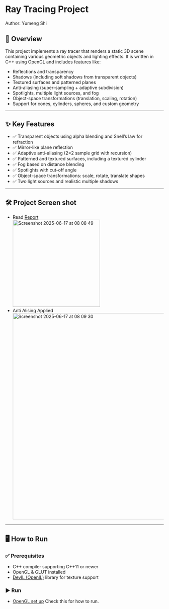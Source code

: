 # Ray Tracing Project 

Author: Yumeng Shi  

## 📌 Overview

This project implements a ray tracer that renders a static 3D scene containing various geometric objects and lighting effects. It is written in C++ using OpenGL and includes features like:

- Reflections and transparency
- Shadows (including soft shadows from transparent objects)
- Textured surfaces and patterned planes
- Anti-aliasing (super-sampling + adaptive subdivision)
- Spotlights, multiple light sources, and fog
- Object-space transformations (translation, scaling, rotation)
- Support for cones, cylinders, spheres, and custom geometry

---

## ✨ Key Features

- ✅ Transparent objects using alpha blending and Snell’s law for refraction
- ✅ Mirror-like plane reflection
- ✅ Adaptive anti-aliasing (2×2 sample grid with recursion)
- ✅ Patterned and textured surfaces, including a textured cylinder
- ✅ Fog based on distance blending
- ✅ Spotlights with cut-off angle
- ✅ Object-space transformations: scale, rotate, translate shapes
- ✅ Two light sources and realistic multiple shadows

---

## 🛠️ Project Screen shot
- Read [Report](https://github.com/Jadeshi1998/Computer-Graphics-RayTracing/blob/main/report/COSC363-Assessment2.pdf)    
  <img width="277" alt="Screenshot 2025-06-17 at 08 08 49" src="https://github.com/user-attachments/assets/6a6c2fb1-70b0-4bfb-9a56-1d35d3aaad01" />
- Anti Alising Applied    
  <img width="656" alt="Screenshot 2025-06-17 at 08 09 30" src="https://github.com/user-attachments/assets/a5058339-3f37-4306-881c-be21d072081a" />

---

## 🖥️ How to Run

### ✅ Prerequisites

- C++ compiler supporting C++11 or newer
- OpenGL & GLUT installed
- [DevIL (OpenIL)](http://openil.sourceforge.net/) library for texture support

### ▶️ Run
- [OpenGL set up](https://github.com/Jadeshi1998/OpenGL_Install/blob/main/OpenGL_VisualStudio.pdf) Check this for how to run.

